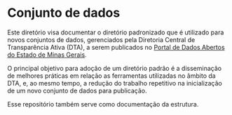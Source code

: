 # Conjunto de dados

Este diretório visa documentar o diretório padronizado que é utilizado para novos conjuntos de dados, gerenciados pela Diretoria Central de Transparência Ativa (DTA), a serem publicados no [Portal de Dados Abertos do Estado de Minas Gerais](http://dados.mg.gov.br/).

O principal objetivo para adoção de um diretório padrão é a disseminação de melhores práticas em relação as ferramentas utilizadas no âmbito da DTA, e, ao mesmo tempo, a redução do trabalho repetitivo na inicialização de um novo conjunto de dados para publicação.

Esse repositório também serve como documentação da estrutura. 